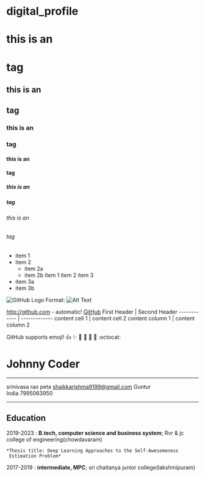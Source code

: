 # digital_profile


# this is an <h1> tag
## this is an <h2> tag
### this is an <h3> tag
#### this is an <h4> tag
##### this is an <h5> tag
###### this is an <h6> tag
* item 1
* item 2
  * item 2a
  * item 2b
item 1
item 2
item 3
 * item 3a
 * item 3b


 
  
![GitHub Logo](/images/logo.png)
Format: ![Alt Text](url)

http://github.com - automatic!
[GitHub](http://github.com)
First Header | Second Header
------------ | -------------
content cell 1 | content cell 2
content column 1 | content column 2

GitHub supports emoji!
:+1: :sparkles: :camel: :tada:
:rocket: :metal: :octocat:

Johnny Coder
============

-------------------     ----------------------------
srinivasa rao peta        shaikkarishma9199@gmail.com
Guntur                         
India                           7995063950
-------------------     ----------------------------

Education
---------

2019-2023
:   **B.tech, computer science and business system**; Rvr & jc college of engineering(chowdavaram)

    *Thesis title: Deep Learning Approaches to the Self-Awesomeness
     Estimation Problem*
     
2017-2019
:   **intermediate, MPC**; sri chaitanya junior college(lakshmipuram)


